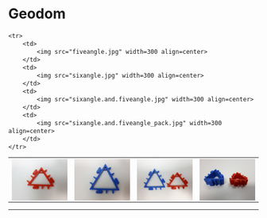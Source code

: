 # Geodom

<table>
    <tr>
        <td>
            <img src="building.block_red.jpg" width=300 align=center> 
        </td>
        <td>
            <img src="building.block_blue.jpg" width=300 align=center> 
        </td>
        <td>
            <img src="building.block_together.jpg" width=300 align=center> 
        </td>
        <td>
            <img src="building.block_together_pack.jpg" width=300 align=center> 
        </td>
    </tr>

    <tr>
        <td>
            <img src="fiveangle.jpg" width=300 align=center> 
        </td>
        <td>
            <img src="sixangle.jpg" width=300 align=center> 
        </td>
        <td>
            <img src="sixangle.and.fiveangle.jpg" width=300 align=center> 
        </td>
        <td>
            <img src="sixangle.and.fiveangle_pack.jpg" width=300 align=center> 
        </td>
    </tr>




</table>

---







